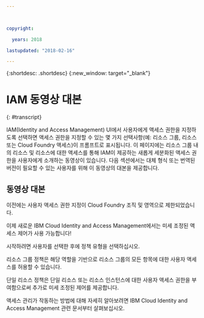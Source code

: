```yaml
---

 

copyright:

  years: 2018

lastupdated: "2018-02-16" 

---
```



{:shortdesc: .shortdesc} 
{:new_window: target="_blank"}

# IAM 동영상 대본
{: #transcript}

IAM(Identity and Access Management) UI에서 사용자에게 액세스 권한을 지정하도록 선택하면 액세스 권한을 지정할 수 있는 몇 가지 선택사항(예: 리소스 그룹, 리소스 또는 Cloud Foundry 액세스)이 프롬프트로 표시됩니다. 이 페이지에는 리소스 그룹 내의 리소스 및 리소스에 대한 액세스를 통해 IAM이 제공하는 새롭게 세분화된 액세스 권한을 사용자에게 소개하는 동영상이 있습니다. 다음 섹션에서는 대체 형식 또는 번역된 버전이 필요할 수 있는 사용자를 위해 이 동영상의 대본을 제공합니다. 


## 동영상 대본

이전에는 사용자 액세스 권한 지정이 Cloud Foundry 조직 및 영역으로 제한되었습니다. 

이제 새로운 IBM Cloud Identity and Access Management에서는 미세 조정된 액세스 제어가 사용 가능합니다!

시작하려면 사용자를 선택한 후에 정책 유형을 선택하십시오.

리소스 그룹 정책은 해당 역할을 기반으로 리소스 그룹의 모든 항목에 대한 사용자 액세스를 허용할 수 있습니다. 

단일 리소스 정책은 단일 리소스 또는 리소스 인스턴스에 대한 사용자 액세스 권한을 부여함으로써 추가로 미세 조정된 제어를 제공합니다. 

액세스 관리가 작동하는 방법에 대해 자세히 알아보려면 IBM Cloud Identity and Access Management 관련 문서부터 살펴보십시오.

